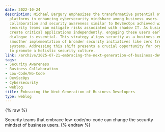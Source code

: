 ```yaml
---
date: 2022-10-24
description: Michael Bargury emphasizes the transformative potential of low-code/no-code
  platforms in enhancing cybersecurity mindshare among business users. By fostering
  collaboration and security awareness similar to DevSecOps achieved with developers,
  security teams can mitigate risks associated with shadow IT. As business units increasingly
  create critical applications independently, engaging these users early in the security
  dialogue is essential. This strategy aligns security as a business enabler, enabling
  smoother implementation of broader security initiatives like zero trust and identity
  systems. Addressing this shift presents a crucial opportunity for organizations
  to promote a holistic security culture.
link: /archive/2025-07-21-embracing-the-next-generation-of-business-developers
tags:
- Security Awareness
- Business Collaboration
- Low-Code/No-Code
- DevSecOps
- Cybersecurity
- weblog
title: Embracing the Next Generation of Business Developers
type: weblog
---
```

{% raw %}

Security teams that embrace low-code/no-code can change the security mindset of business users.
{% endraw %}
